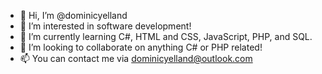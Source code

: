 - 👋 Hi, I’m @dominicyelland
- 👀 I’m interested in software development!
- 🌱 I’m currently learning C#, HTML and CSS, JavaScript, PHP, and SQL.
- 💞️ I’m looking to collaborate on anything C# or PHP related!
- 📫 You can contact me via dominicyelland@outlook.com

<!---
dominicyelland/dominicyelland is a ✨ special ✨ repository because its `README.md` (this file) appears on your GitHub profile.
You can click the Preview link to take a look at your changes.
--->
